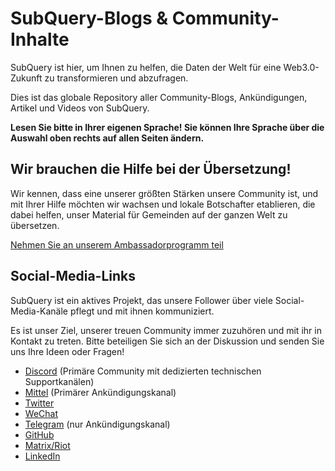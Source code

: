 # SubQuery-Blogs & Community-Inhalte

SubQuery ist hier, um Ihnen zu helfen, die Daten der Welt für eine Web3.0-Zukunft zu transformieren und abzufragen.

Dies ist das globale Repository aller Community-Blogs, Ankündigungen, Artikel und Videos von SubQuery.

**Lesen Sie bitte in Ihrer eigenen Sprache! Sie können Ihre Sprache über die Auswahl oben rechts auf allen Seiten ändern.**

## Wir brauchen die Hilfe bei der Übersetzung!

Wir kennen, dass eine unserer größten Stärken unsere Community ist, und mit Ihrer Hilfe möchten wir wachsen und lokale Botschafter etablieren, die dabei helfen, unser Material für Gemeinden auf der ganzen Welt zu übersetzen.

[Nehmen Sie an unserem Ambassadorprogramm teil](https://doc.subquery.network/miscellaneous/ambassadors.html)

## Social-Media-Links

SubQuery ist ein aktives Projekt, das unsere Follower über viele Social-Media-Kanäle pflegt und mit ihnen kommuniziert.

Es ist unser Ziel, unserer treuen Community immer zuzuhören und mit ihr in Kontakt zu treten. Bitte beteiligen Sie sich an der Diskussion und senden Sie uns Ihre Ideen oder Fragen!

- [Discord](https://discord.com/invite/78zg8aBSMG) (Primäre Community mit dedizierten technischen Supportkanälen)
- [Mittel](https://subquery.medium.com) (Primärer Ankündigungskanal)
- [Twitter](https://twitter.com/subquerynetwork)
- [WeChat]()
- [Telegram](https://t.me/subquerynetwork) (nur Ankündigungskanal)
- [GitHub](https://github.com/SubQuery/subql)
- [Matrix/Riot](https://matrix.to/#/#subquery:matrix.org)
- [LinkedIn](https://www.linkedin.com/company/subquery)
